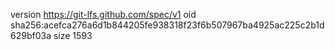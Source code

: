 version https://git-lfs.github.com/spec/v1
oid sha256:acefca276a6d1b844205fe938318f23f6b507967ba4925ac225c2b1d629bf03a
size 1593
